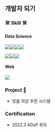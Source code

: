 ## 개발자 되기



### 🛠 Skill 🛠

#### Data Science

<img src="https://img.shields.io/badge/Python-3776AB?style=for-the-badge&logo=python&logoColor=white"><img src="https://img.shields.io/badge/pandas-150458?style=for-the-badge&logo=pandas&logoColor=white"><img src="https://img.shields.io/badge/Numpy-013243?style=for-the-badge&logo=numpy&logoColor=white"><img src="https://img.shields.io/badge/Scipy-8CAAE6?style=for-the-badge&logo=scipy&logoColor=white">

<img src="https://img.shields.io/badge/Scikit-learn-F7931E?style=for-the-badge&logo=scikitlearn&logoColor=white"><img src="https://img.shields.io/badge/Tensorflow-FF6F00?style=for-the-badge&logo=tensorflow&logoColor=white"><img src="https://img.shields.io/badge/OpenCV-Python-5C3EE8?style=for-the-badge&logo=opencv&logoColor=white">



#### Web

<img src="https://img.shields.io/badge/Django-092E20?style=for-the-badge&logo=django&logoColor=white" align="Left"><br>


### Project 📒

- 맞춤 의상 추천 시스템




### Certification

- 2022.3 ADsP 취득

